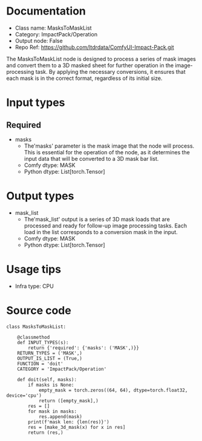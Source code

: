 # Documentation
- Class name: MasksToMaskList
- Category: ImpactPack/Operation
- Output node: False
- Repo Ref: https://github.com/ltdrdata/ComfyUI-Impact-Pack.git

The MasksToMaskList node is designed to process a series of mask images and convert them to a 3D masked sheet for further operation in the image-processing task. By applying the necessary conversions, it ensures that each mask is in the correct format, regardless of its initial size.

# Input types
## Required
- masks
    - The'masks' parameter is the mask image that the node will process. This is essential for the operation of the node, as it determines the input data that will be converted to a 3D mask bar list.
    - Comfy dtype: MASK
    - Python dtype: List[torch.Tensor]

# Output types
- mask_list
    - The'mask_list' output is a series of 3D mask loads that are processed and ready for follow-up image processing tasks. Each load in the list corresponds to a conversion mask in the input.
    - Comfy dtype: MASK
    - Python dtype: List[torch.Tensor]

# Usage tips
- Infra type: CPU

# Source code
```
class MasksToMaskList:

    @classmethod
    def INPUT_TYPES(s):
        return {'required': {'masks': ('MASK',)}}
    RETURN_TYPES = ('MASK',)
    OUTPUT_IS_LIST = (True,)
    FUNCTION = 'doit'
    CATEGORY = 'ImpactPack/Operation'

    def doit(self, masks):
        if masks is None:
            empty_mask = torch.zeros((64, 64), dtype=torch.float32, device='cpu')
            return ([empty_mask],)
        res = []
        for mask in masks:
            res.append(mask)
        print(f'mask len: {len(res)}')
        res = [make_3d_mask(x) for x in res]
        return (res,)
```